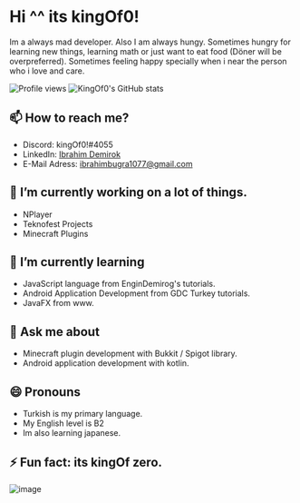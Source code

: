 # Hi ^^ its kingOf0!
 
Im a always mad developer. Also I am always hungy. Sometimes hungry for learning new things, learning math or just want to eat food (Döner will be  overpreferred). Sometimes feeling happy specially when i near the person who i love and care.

![Profile views](https://gpvc.arturio.dev/kingOf0)
![KingOf0's GitHub stats](https://github-readme-stats.vercel.app/api?username=kingOf0&show_icons=true&theme=radical)

## 📫 How to reach me?
* Discord: kingOf0!#4055  
* LinkedIn: [Ibrahim Demirok](https://www.linkedin.com/in/ibrahim-demirok-39452b223/ "") 
* E-Mail Adress: ibrahimbugra1077@gmail.com

## 🔭 I’m currently working on a lot of things. 
 * NPlayer
 * Teknofest Projects
 * Minecraft Plugins

## 🌱 I’m currently learning
 * JavaScript language from EnginDemirog's tutorials.
 * Android Application Development from GDC Turkey tutorials. 
 * JavaFX from www.

## 💬 Ask me about
*  Minecraft plugin development with Bukkit / Spigot library.
*  Android application development with kotlin.

## 😄 Pronouns
 * Turkish is my primary language.
 * My English level is B2
 * Im also learning japanese.

## ⚡ Fun fact: its kingOf zero.
![image](https://user-images.githubusercontent.com/44327892/141816160-943e4242-ba08-42e5-b35f-b401d6619554.png)
